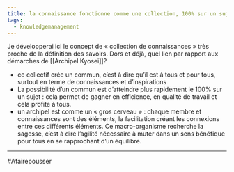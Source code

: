 ```yaml
---
title: la connaissance fonctionne comme une collection, 100% sur un sujet, la valeur explose
tags:
  - knowledgemanagement
---
```

Je développerai ici le concept de « collection de connaissances » très proche de la définition des savoirs. Dors et déjà, quel lien par rapport aux démarches de [[Archipel Kyosei]]?

-   ce collectif crée un commun, c’est à dire qu’il est à tous et pour tous, surtout en terme de connaissances et d’inspirations
-   La possibilité d’un commun est d’atteindre plus rapidement le 100% sur un sujet : cela permet de gagner en efficience, en qualité de travail et cela profite à tous.
-   un archipel est comme un « gros cerveau » : chaque membre et connaissances sont des éléments, la facilitation créant les connexions entre ces différents éléments. Ce macro-organisme recherche la sagesse, c’est à dire l’agilité nécessaire à muter dans un sens bénéfique pour tous en se rapprochant d’un équilibre.

---

#Afairepousser 